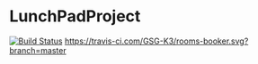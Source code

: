 # LunchPadProject

[![Build Status](https://travis-ci.com/GSG-K3/rooms-booker.svg?branch=master)](https://travis-ci.com/GSG-K3/rooms-booker)
https://travis-ci.com/GSG-K3/rooms-booker.svg?branch=master
